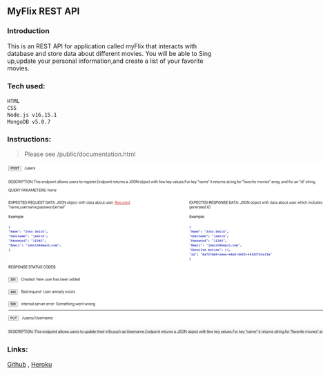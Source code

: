 ## MyFlix REST API

### Introduction
This is an REST API for application called myFlix that interacts with database and store data about different movies. You will be able to Sing up,update your personal information,and create a list of your favorite movies.

### Tech used:
```
HTML
CSS
Node.js v16.15.1
MongoDB v5.0.7
```

### Instructions:

 >Please see /public/documentation.html

 <img src="/img/image.png" alt="Alt text" style="display: inline-block; margin: 0 auto; max-width: 800px">

 ### Links:

 [Github](https://github.com/navi5599/myFlix-app)
, [Heroku](https://my-flix-app-1910.herokuapp.com/)